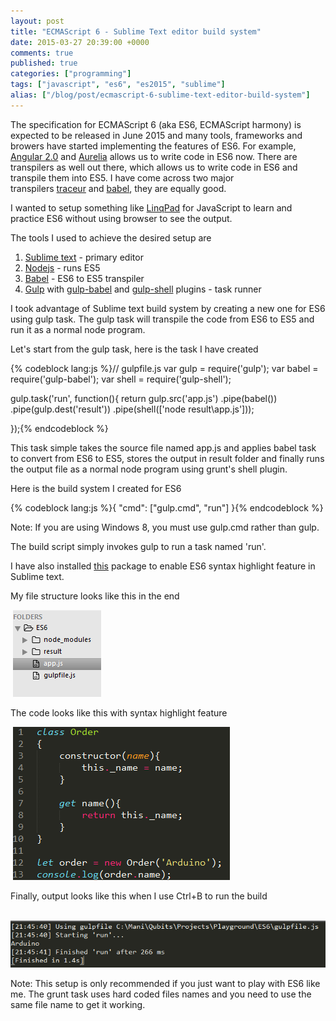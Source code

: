 ```yaml
---
layout: post
title: "ECMAScript 6 - Sublime Text editor build system"
date: 2015-03-27 20:39:00 +0000
comments: true
published: true
categories: ["programming"]
tags: ["javascript", "es6", "es2015", "sublime"]
alias: ["/blog/post/ecmascript-6-sublime-text-editor-build-system"]
---
```


<p>The specification for ECMAScript 6 (aka ES6, ECMAScript harmony) is expected to be released in June 2015 and many tools, frameworks and browers have started implementing the features of ES6. For example, <a href="https://angular.io/" target="_blank">Angular 2.0</a>&nbsp;and <a href="http://aurelia.io/" target="_blank">Aurelia</a>&nbsp;allows us to write code in ES6 now. There are transpilers as well out there, which <!-- more -->allows us to write code in ES6 and transpile them into ES5. I have come across two major transpilers&nbsp;<a href="https://github.com/google/traceur-compiler" target="_blank">traceur</a>&nbsp;and&nbsp;<a href="https://babeljs.io/">babel</a>, they are equally good.</p>
<p>I wanted to setup something like <a href="https://www.linqpad.net/">LinqPad</a>&nbsp;for JavaScript to learn and practice ES6 without using browser to see the output.</p>
<p>The tools I used to achieve the desired setup are</p>
<ol>
<li><a href="http://www.sublimetext.com/" target="_blank">Sublime text</a>&nbsp;- primary editor</li>
<li><a href="https://nodejs.org/" target="_blank">Nodejs</a>&nbsp;- runs ES5</li>
<li><a href="https://babeljs.io/" target="_blank">Babel</a>&nbsp;- ES6 to ES5 transpiler</li>
<li><a href="http://gulpjs.com/" target="_blank">Gulp</a>&nbsp;with <a href="https://github.com/babel/gulp-babel" target="_blank">gulp-babel</a>&nbsp;and <a href="https://github.com/sun-zheng-an/gulp-shell" target="_blank">gulp-shell</a>&nbsp;plugins - task runner</li>
</ol>
<p>I took advantage of Sublime text build system by creating a new one for ES6 using gulp task. The gulp task will transpile the code from ES6 to ES5 and run it as a normal node program.</p>
<p>Let's start from the gulp task, here is the task I have created</p>
{% codeblock lang:js %}// gulpfile.js
var gulp = require('gulp');
var babel = require('gulp-babel');
var shell = require('gulp-shell');


gulp.task('run', function(){
	return gulp.src('app.js')
			.pipe(babel())
			.pipe(gulp.dest('result'))
			.pipe(shell(['node result\\app.js']));
			
});{% endcodeblock %}
<p>This task simple takes the source file named app.js and applies babel task to convert from ES6 to ES5, stores the output in result folder and finally runs the output file as a normal node program using grunt's shell plugin.</p>
<p>Here is the build system I created for ES6</p>
{% codeblock lang:js %}{
  "cmd": ["gulp.cmd", "run"]
}{% endcodeblock %}
<p>Note: If you are using Windows 8, you must use gulp.cmd rather than gulp.</p>
<p>The build script simply invokes gulp to run a task named 'run'.</p>
<p>I have also installed <a href="https://packagecontrol.io/packages/JavaScriptNext%20-%20ES6%20Syntax" target="_blank">this</a>&nbsp;package to enable ES6 syntax highlight feature in Sublime text.</p>
<p>My file structure looks like this in the end</p>
<p>&nbsp;<img src="/files/2015/03/Untitled.png" alt="" /></p>
<p>The code looks like this with syntax highlight feature</p>
<p>&nbsp;<img src="/files/2015/03/Capture3.PNG" alt="" /></p>
<p>Finally, output looks like this when I use Ctrl+B to run the build</p>
<p>&nbsp;<img src="/files/2015/03/Capture5.PNG" alt="" /></p>
<p>Note: This setup is only recommended if you just want to play with ES6 like me. The grunt task uses hard coded files names and you need to use the same file name to get it working.</p>
